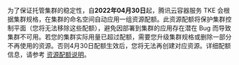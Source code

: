 为了保证托管集群的稳定性，自**2022年04月30日**起，腾讯云容器服务 TKE 会根据集群规格，在集群的命名空间自动应用一组资源配额。此资源配额将保护集群控制平面（您将无法移除这些配额），避免因部署到集群的应用存在潜在 Bug 而导致集群不可用。若您的集群实际用量已超过配额，需要您升级集群规格或删除一部分不再使用的资源。否则4月30日配额生效后，您将无法再创建对应资源。详细配额信息，请参考 [资源配额说明](https://intl.cloud.tencent.com/document/product/457/9087)。
